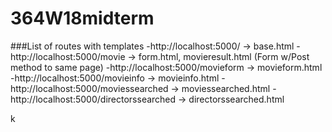 # 364W18midterm

###List of routes with templates 
-http://localhost:5000/ -> base.html 
-http://localhost:5000/movie -> form.html, movieresult.html (Form w/Post method to same page) 
-http://localhost:5000/movieform -> movieform.html 
-http://localhost:5000/movieinfo -> movieinfo.html 
-http://localhost:5000/moviessearched -> moviessearched.html 
-http://localhost:5000/directorssearched -> directorssearched.html

k
